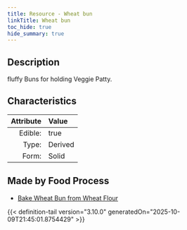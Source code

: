 ```yaml
---
title: Resource - Wheat bun
linkTitle: Wheat bun
toc_hide: true
hide_summary: true
---
```

<!-- This is generated by the MarsSim HelpGenertor, do not edit. -->

## Description
fluffy Buns for holding Veggie Patty.

## Characteristics

| Attribute      | Value |
|--------:|:------|
|Edible:|true|
|Type:|Derived|
|Form:|Solid|
 



## Made by Food Process

- [Bake Wheat Bun from Wheat Flour](/docs/definitions/food/bake-wheat-bun-from-wheat-flour)

    


{{< definition-tail version="3.10.0" generatedOn="2025-10-09T21:45:01.8754429" >}}


